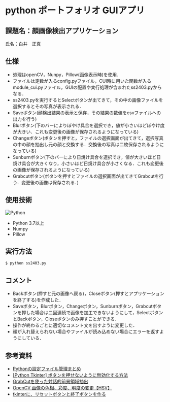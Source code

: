 # python ポートフォリオ GUIアプリ
## 課題名：顔画像検出アプリケーション
氏名：白井　正真

## 仕様
- 処理はopenCV，Nunpy，Pillow(画像表示時)を使用．
- ファイルは定数が入るconfig.pyファイル，CUI時に用いた関数が入るmodule_cui.pyファイル，GUIの配置や実行処理が含まれたss2403.pyからなる．
- ss2403.pyを実行するとSelectボタンが出てきて，その中の画像ファイルを選択するとその写真が表示される．
- Saveボタン(顔検出結果の表示と保存，その結果の数値をcsvファイルへの出力を行う)
- Blurボタン(下のバーによりぼやけ具合を選択でき，値が小さいほどぼやけ度が大きい．これも変更後の画像が保存されるようになっている)
- Changeボタン(ボタンを押すと，ファイルの選択画面が出てきて，選択写真の中の顔を抽出し元の顔と交換する．交換後の写真は二枚保存されるようになっている)
- Sunburnボタン(下のバーにより日焼け具合を選択でき，値が大きいほど日焼け具合が大きくなり，小さいほど日焼け具合が小さくなる．これも変更後の画像が保存されるようになっている)
- Grabcutボタン(ボタンを押すとファイルの選択画面が出てきてGrabcutを行う．変更後の画像は保存される．)

## 使用技術
![Python](https://img.shields.io/badge/Python-3776AB?style=for-the-badge&logo=python&logoColor=white)

- Python 3.7以上
- Numpy
- Pillow

## 実行方法
```bash
$ python ss2403.py
```

## コメント
- Backボタン(押すと元の画像へ戻る)，Closeボタン(押すとアプリケーションを終了する)を作成した．
- Saveボタン，Blurボタン，Changeボタン，Sunburnボタン，Grabcutボタンを押した場合は二回連続で画像を加工できないようにして，SelectボタンとBackボタン，Closeボタンのみ押すことができる．
- 操作が終わるごとに適切なコメント文を出すように変更した．
- 顔が入れ替えられない場合やファイルが読み込めない場合にエラーを返すようにしている．

## 参考資料
- [Pythonの設定ファイル管理まとめ](https://kodocode.net/python-begin-settings/#:~:text=%E4%BD%BF%E3%81%84%E6%96%B9%E3%81%AF%E7%B0%A1%E5%8D%98%E3%81%A7%E3%81%99%E3%80%82%20%E4%BD%9C%E6%88%90%E3%81%99%E3%82%8BPython%E3%83%97%E3%83%AD%E3%82%B0%E3%83%A9%E3%83%A0%E3%81%A8%E5%90%8C%E3%81%98%E3%83%87%E3%82%A3%E3%83%AC%E3%82%AF%E3%83%88%E3%83%AA%E3%81%AB%E3%80%81%E3%83%95%E3%82%A1%E3%82%A4%E3%83%AB%E5%90%8D%E3%80%8Csettings.py%E3%80%8D%E3%81%AE%E8%A8%AD%E5%AE%9A%E3%83%95%E3%82%A1%E3%82%A4%E3%83%AB%E3%82%92%E7%BD%AE%E3%81%8D%E3%81%BE%E3%81%99%E3%80%82%20%E3%81%82%E3%81%A8%E3%81%AF,%E3%80%8Cimport%20settings%E3%80%8D%E3%81%A8%E5%86%92%E9%A0%AD%E3%81%AB%E8%A8%98%E8%BF%B0%E3%81%99%E3%82%8B%E3%81%A0%E3%81%91%E3%81%A7%E8%A8%AD%E5%AE%9A%E6%83%85%E5%A0%B1%E3%82%92%E8%AA%AD%E3%81%BF%E8%BE%BC%E3%82%80%E3%81%93%E3%81%A8%E3%81%8C%E3%81%A7%E3%81%8D%E3%81%BE%E3%81%99%20%28Python%E3%83%97%E3%83%AD%E3%82%B0%E3%83%A9%E3%83%A0%E3%81%AEimport%E3%81%AE%E4%BB%95%E7%B5%84%E3%81%BF%E3%82%92%E5%88%A9%E7%94%A8%E3%81%97%E3%81%A6%E3%81%84%E3%82%8B%29%E3%80%82)
- [[Python Tkinter] ボタンを押せないように無効化する方法](https://af-e.net/python-tkinter-button-disable/)
- [GrabCutを使った対話的前景領域抽出](https://labs.eecs.tottori-u.ac.jp/sd/Member/oyamada/OpenCV/html/py_tutorials/py_imgproc/py_grabcut/py_grabcut.html)
- [OpenCV 画像の色相、彩度、明度の変更【HSV】](https://sciencompass.com/machine-learning/opencv_rgb_hsv_change)
- [tkinterに、リセットボタンと終了ボタンを作る](https://program.kihituji8.com/tkinter%e3%81%ab%e3%80%81%e3%83%aa%e3%82%bb%e3%83%83%e3%83%88%e3%83%9c%e3%82%bf%e3%83%b3%e3%82%92%e4%bd%9c%e3%82%8b/)
